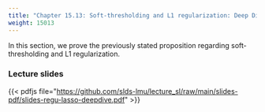 ```yaml
---
title: "Chapter 15.13: Soft-thresholding and L1 regularization: Deep Dive"
weight: 15013
---
```

In this section, we prove the previously stated proposition regarding soft-thresholding and L1 regularization.

<!--more-->

### Lecture slides

{{< pdfjs file="https://github.com/slds-lmu/lecture_sl/raw/main/slides-pdf/slides-regu-lasso-deepdive.pdf" >}}
